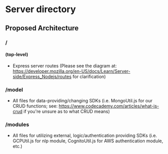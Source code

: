 # Server directory

## Proposed Architecture

### / 
#### (top-level)

- Express server routes (Please see the diagram at: https://developer.mozilla.org/en-US/docs/Learn/Server-side/Express_Nodejs/routes for clarification) 

### /model

- All files for data-providing/changing SDKs (i.e. MongoUtil.js for our CRUD functions; see: https://www.codecademy.com/articles/what-is-crud if you're unsure as to what CRUD means)

### /modules

- All files for utilizing external, logic/authentication providing SDKs (i.e. GCPUtil.js for nlp module, CognitoUtil.js 
for AWS authentication module, etc.)
